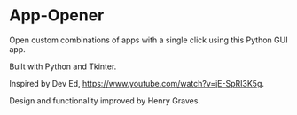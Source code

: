 # App-Opener
Open custom combinations of apps with a single click using this Python GUI app.

Built with Python and Tkinter.

Inspired by Dev Ed, https://www.youtube.com/watch?v=jE-SpRI3K5g.

Design and functionality improved by Henry Graves.

